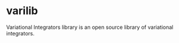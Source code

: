 varilib
=======
Variational Integrators library is an open source library of variational integrators.
